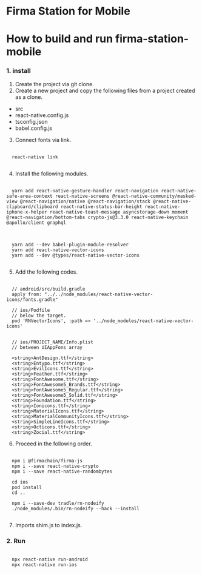 # Firma Station for Mobile

How to build and run firma-station-mobile
=========================================
### 1. install

1. Create the project via git clone.
2. Create a new project and copy the following files from a project created as a clone.
  * src
  * react-native.config.js
  * tsconfig.json
  * babel.config.js
3. Connect fonts via link.
<pre>
  <code>
  react-native link  
  </code>
</pre>

4. Install the following modules.
<pre>
  <code>
  yarn add react-native-gesture-handler react-navigation react-native-safe-area-context react-native-screens @react-native-community/masked-view @react-navigation/native @react-navigation/stack @react-native-clipboard/clipboard react-native-status-bar-height react-native-iphone-x-helper react-native-toast-message asyncstorage-down moment @react-navigation/bottom-tabs crypto-js@3.3.0 react-native-keychain @apollo/client graphql
  </code>
</pre>
<pre>
  <code>
  yarn add --dev babel-plugin-module-resolver
  yarn add react-native-vector-icons
  yarn add --dev @types/react-native-vector-icons
  </code>
</pre>

5. Add the following codes.

<pre>
  <code>
  // android/src/build.gradle
  apply from: "../../node_modules/react-native-vector-icons/fonts.gradle"

  // ios/Podfile
  // below the target.
  pod 'RNVectorIcons', :path => '../node_modules/react-native-vector-icons'
  </code>
</pre>

      // ios/PROJECT_NAME/Info.plist
      // between UIAppFons array

      <string>AntDesign.ttf</string>
      <string>Entypo.ttf</string>
      <string>EvilIcons.ttf</string>
      <string>Feather.ttf</string>
      <string>FontAwesome.ttf</string>
      <string>FontAwesome5_Brands.ttf</string>
      <string>FontAwesome5_Regular.ttf</string>
      <string>FontAwesome5_Solid.ttf</string>
      <string>Foundation.ttf</string>
      <string>Ionicons.ttf</string>
      <string>MaterialIcons.ttf</string>
      <string>MaterialCommunityIcons.ttf</string>
      <string>SimpleLineIcons.ttf</string>
      <string>Octicons.ttf</string>
      <string>Zocial.ttf</string>
    
6. Proceed in the following order.
<pre>
  <code>
  npm i @firmachain/firma-js
  npm i --save react-native-crypto
  npm i --save react-native-randombytes

  cd ios
  pod install
  cd ..

  npm i --save-dev tradle/rn-nodeify
  ./node_modules/.bin/rn-nodeify --hack --install
  </code>
</pre>

7. Imports shim.js to index.js.

### 2. Run
<pre>
  <code>
  npx react-native run-android
  npx react-native run-ios
  </code>
</pre>
